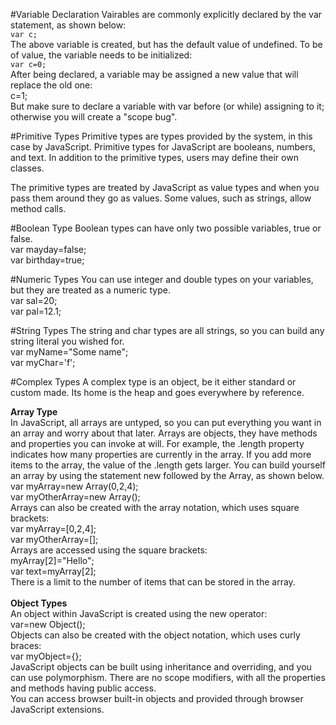 #Variable Declaration
Vairables are commonly explicitly declared by the var statement, as shown below:<br>
`var c; `<br>
The above variable is created, but has the default value of undefined. To be of value, the variable needs
to be initialized: <br>
`var c=0;` <br>
After being declared, a variable may be assigned a new value that will replace the old one: <br>
c=1; <br>
But make sure to declare a variable with var before (or while) assigning to it; otherwise you will create a "scope bug".

#Primitive Types
Primitive types are types provided by the system, in this case by JavaScript. Primitive types for JavaScript are booleans,
numbers, and text. In addition to the primitive types, users may define their own classes. <br>

The primitive types are treated by JavaScript as value types and when you pass them around they go as values. Some values, such
as strings, allow method calls. 

#Boolean Type
Boolean types can have only two possible variables, true or false. <br>
var mayday=false;  <br>
var birthday=true; <br>

#Numeric Types
You can use integer and double types on your variables, but they are treated as a numeric type. <br>
var sal=20; <br>
var pal=12.1; <br>

#String Types
The string and char types are all strings, so you can build any string literal you wished for. <br>
var myName="Some name"; <br>
var myChar='f'; <br>

#Complex Types
A complex type is an object, be it either standard or custom made. Its home is the heap and goes everywhere by reference. <br>

<b>Array Type</b> <br>
In JavaScript, all arrays are untyped, so you can put everything you want in an array and worry about that later. Arrays are
objects, they have methods and properties you can invoke at will. For example, the .length property indicates how many properties are currently in the array. If you add more items to the array, the value of the .length gets larger. You can build yourself an array by using the statement new followed by the Array, as shown below. <br>
var myArray=new Array(0,2,4); <br>
var myOtherArray=new Array(); <br>
Arrays can also be created with the array notation, which uses square brackets: <br>
var myArray=[0,2,4]; <br>
var myOtherArray=[]; <br>
Arrays are accessed using the square brackets: <br>
myArray[2]="Hello"; <br>
var text=myArray[2]; <br>
There is a limit to the number of items that can be stored in the array. <br><br>
<b>Object Types</b> <br>
An object within JavaScript is created using the new operator: <br>
var<myObject>=new Object(); <br>
Objects can also be created with the object notation, which uses curly braces: <br>
var myObject={}; <br>
JavaScript objects can be built using inheritance and overriding, and you can use polymorphism. There
are no scope modifiers, with all the properties and methods having public access. <br>
You can access browser built-in objects and provided through browser JavaScript extensions.
